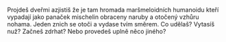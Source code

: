 Projdeš dveřmi azjistiš že je tam hromada maršmeloidních humanoidu 
kteří vypadají jako panaček mischelin obraceny naruby 
a otočený vzhůru nohama. Jeden znich se otoči a vydase tvím směrem.
Co udělaš? Vytasíš nuž? Začneš zdrhat?
Nebo provedeš uplně něco jiného?
